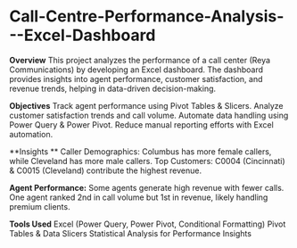 # Call-Centre-Performance-Analysis---Excel-Dashboard

**Overview**
This project analyzes the performance of a call center (Reya Communications) by developing an Excel dashboard. The dashboard provides insights into agent performance, customer satisfaction, and revenue trends, helping in data-driven decision-making.

**Objectives**
Track agent performance using Pivot Tables & Slicers.
Analyze customer satisfaction trends and call volume.
Automate data handling using Power Query & Power Pivot.
Reduce manual reporting efforts with Excel automation.

**Insights **
Caller Demographics:
Columbus has more female callers, while Cleveland has more male callers.
Top Customers: C0004 (Cincinnati) & C0015 (Cleveland) contribute the highest revenue.

**Agent Performance:**
Some agents generate high revenue with fewer calls.
One agent ranked 2nd in call volume but 1st in revenue, likely handling premium clients.

**Tools Used**
Excel (Power Query, Power Pivot, Conditional Formatting)
Pivot Tables & Data Slicers
Statistical Analysis for Performance Insights


